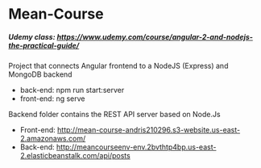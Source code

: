 # Mean-Course

##### Udemy class: https://www.udemy.com/course/angular-2-and-nodejs-the-practical-guide/

Project that connects Angular frontend to a NodeJS (Express) and MongoDB backend

* back-end: npm run start:server
* front-end: ng serve 

Backend folder contains the REST API server based on Node.Js

* Front-end: http://mean-course-andris210296.s3-website.us-east-2.amazonaws.com/
* Back-end: http://meancourseenv-env.2bvthtp4bp.us-east-2.elasticbeanstalk.com/api/posts
